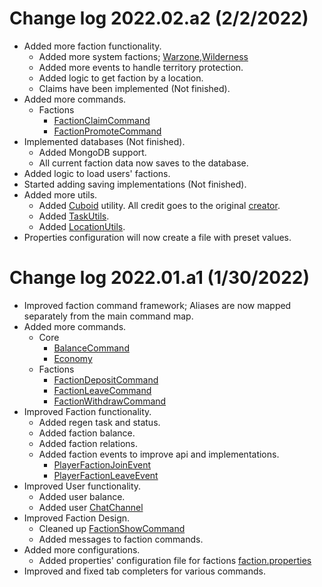 # Change log 2022.02.a2 (2/2/2022)
- Added more faction functionality.
  - Added more system factions; [Warzone](https://),[Wilderness](https://)
  - Added more events to handle territory protection.
  - Added logic to get faction by a location.  
  - Claims have been implemented (Not finished).
- Added more commands.
  - Factions
    - [FactionClaimCommand](https://)
    - [FactionPromoteCommand](https://)
- Implemented databases (Not finished).
  - Added MongoDB support.
  - All current faction data now saves to the database.
- Added logic to load users' factions.
- Started adding saving implementations (Not finished).  
- Added more utils.
  - Added [Cuboid](https://) utility. All credit goes to the original [creator](https://https://www.spigotmc.org/threads/region-cuboid.329859/).
  - Added [TaskUtils](https://).
  - Added [LocationUtils](https://).
- Properties configuration will now create a file with preset values.

# Change log 2022.01.a1 (1/30/2022)
- Improved faction command framework; Aliases are now mapped separately from the main command map. 
- Added more commands.
  - Core
    - [BalanceCommand](https://github.com/HackusatePvP/hcr-core/blob/main/src/main/java/dev/hcr/hcf/commands/players/BalanceCommand.java)
    - [Economy](https://github.com/HackusatePvP/hcr-core/blob/main/src/main/java/dev/hcr/hcf/commands/admin/EconomyCommand.java)
  - Factions    
    - [FactionDepositCommand](https://github.com/HackusatePvP/hcr-core/blob/main/src/main/java/dev/hcr/hcf/factions/commands/member/FactionDepositCommand.java)
    - [FactionLeaveCommand](https://github.com/HackusatePvP/hcr-core/blob/main/src/main/java/dev/hcr/hcf/factions/commands/member/FactionLeaveCommand.java)
    - [FactionWithdrawCommand](https://github.com/HackusatePvP/hcr-core/blob/main/src/main/java/dev/hcr/hcf/factions/commands/captain/FactionWithdrawCommand.java)
- Improved Faction functionality. 
  - Added regen task and status.
  - Added faction balance.  
  - Added faction relations.
  - Added faction events to improve api and implementations.
    - [PlayerFactionJoinEvent](https://github.com/HackusatePvP/hcr-core/blob/main/src/main/java/dev/hcr/hcf/factions/events/members/PlayerJoinFactionEvent.java)
    - [PlayerFactionLeaveEvent](https://github.com/HackusatePvP/hcr-core/blob/main/src/main/java/dev/hcr/hcf/factions/events/members/PlayerFactionLeaveEvent.java)
- Improved User functionality.
  - Added user balance.
  - Added user [ChatChannel](https://github.com/HackusatePvP/hcr-core/blob/main/src/main/java/dev/hcr/hcf/users/User.java)
- Improved Faction Design.
  - Cleaned up [FactionShowCommand](https://github.com/HackusatePvP/hcr-core/blob/main/src/main/java/dev/hcr/hcf/factions/commands/member/FactionShowCommand.java)
  - Added messages to faction commands.
- Added more configurations.
  - Added properties' configuration file for factions [faction.properties](https://github.com/HackusatePvP/hcr-core/blob/main/src/main/resources/factions/faction.properties)
- Improved and fixed tab completers for various commands.    